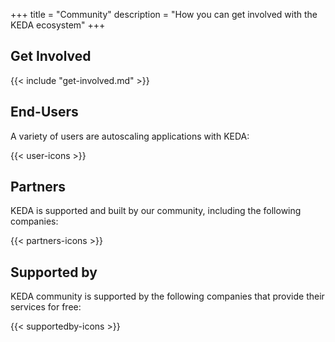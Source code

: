 +++
title = "Community"
description = "How you can get involved with the KEDA ecosystem"
+++

## Get Involved

{{< include "get-involved.md" >}}

## End-Users

 A variety of users are autoscaling applications with KEDA:

{{< user-icons >}}

## Partners

 KEDA is supported and built by our community, including the following companies:

{{< partners-icons >}}

## Supported by

KEDA community is supported by the following companies that provide their services for free:

{{< supportedby-icons >}}
